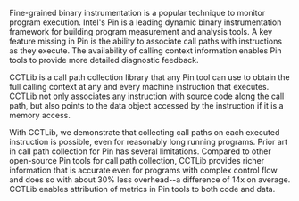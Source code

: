 Fine-grained binary instrumentation is a popular technique to monitor  program execution. Intel's Pin is a leading dynamic binary instrumentation framework  for building program measurement and analysis tools. A key  feature missing in Pin is the ability to associate call paths with instructions as they  execute. The availability of calling context information enables Pin tools  to provide more detailed diagnostic feedback.

CCTLib is a call path collection library that any Pin tool can use to obtain the full calling context at any and every machine instruction that executes. CCTLib not only associates any instruction with source code along the call path, but also points to the data object accessed by the instruction if it is a memory access.

With CCTLib, we demonstrate that collecting call paths on each executed instruction is possible, even for reasonably long running programs.  Prior art in call path collection for Pin has several limitations. Compared to other open-source Pin tools for call path collection, CCTLib provides richer information that is accurate even for programs with complex control flow and does so with about 30% less overhead--a difference of 14x on average. CCTLib enables   attribution of metrics in Pin tools to both code and data.